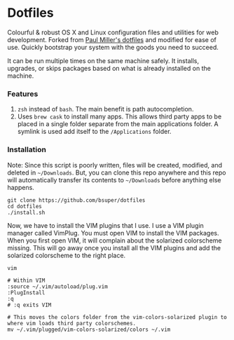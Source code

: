 # Dotfiles

Colourful & robust OS X and Linux configuration files and utilities for web development. Forked from [Paul Miller's dotfiles](https://dotfiles.github.io/) and modified for ease of use. Quickly bootstrap your system with the goods you need to succeed.

It can be run multiple times on the same machine safely. It installs, upgrades, or skips packages based on what is already installed on the machine.

### Features

1. `zsh` instead of `bash`. The main benefit is path autocompletion.
2. Uses `brew cask` to install many apps. This allows third party apps to be placed in a single folder separate from the main applications folder. A symlink is used add itself to the `/Applications` folder.

### Installation

Note: Since this script is poorly written, files will be created, modified, and deleted in `~/Downloads`. But, you can clone this repo anywhere and this repo will automatically transfer its contents to `~/Downloads` before anything else happens.

```
git clone https://github.com/bsuper/dotfiles
cd dotfiles
./install.sh
```

Now, we have to install the VIM plugins that I use. I use a VIM plugin manager called VimPlug. You must open VIM to install the VIM packages. When you first open VIM, it will complain about the solarized colorscheme missing. This will go away once you install all the VIM plugins and add the solarized colorscheme to the right place.

```
vim

# Within VIM
:source ~/.vim/autoload/plug.vim
:PlugInstall
:q
# :q exits VIM

# This moves the colors folder from the vim-colors-solarized plugin to where vim loads third party colorschemes.
mv ~/.vim/plugged/vim-colors-solarized/colors ~/.vim
```

